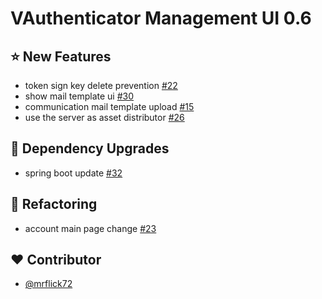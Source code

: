 # VAuthenticator Management UI 0.6

## :star: New Features

- token sign key delete prevention [#22](https://github.com/VAuthenticator/vauthenticator-management-ui/issues/22)
- show mail template ui [#30](https://github.com/VAuthenticator/vauthenticator-management-ui/issues/30)
- communication mail template upload [#15](https://github.com/VAuthenticator/vauthenticator-management-ui/issues/15)
- use the server as asset distributor [#26](https://github.com/VAuthenticator/vauthenticator-management-ui/issues/26)

## :hammer: Dependency Upgrades

- spring boot update [#32](https://github.com/VAuthenticator/vauthenticator-management-ui/issues/32)

## :art: Refactoring

- account main page change [#23](https://github.com/VAuthenticator/vauthenticator-management-ui/issues/23)

## :heart: Contributor

- [@mrflick72](https://github.com/mrFlick72)